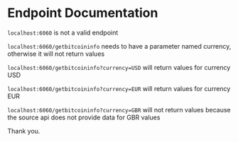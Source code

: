 # Endpoint Documentation

`localhost:6060` is not a valid endpoint

`localhost:6060/getbitcoininfo` needs to have a parameter named currency, otherwise it will not return values

`localhost:6060/getbitcoininfo?currency=USD` will return values for currency USD

`localhost:6060/getbitcoininfo?currency=EUR` will return values for currency EUR

`localhost:6060/getbitcoininfo?currency=GBR` will not return values because the source api does not provide data for GBR values

Thank you.